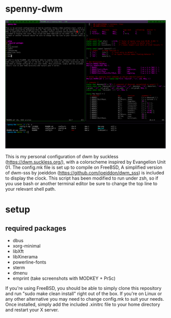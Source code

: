 # spenny-dwm

![screenshot of spenny-dwm](https://github.com/RevSpennicus/spenny-dwm/blob/master/2020-01-17-174925.png?raw=true)

This is my personal configuration of dwm by suckless (https://dwm.suckless.org/), with a colorscheme inspired by Evangelion Unit 01. The config.mk file is set up to compile on FreeBSD, A simplified version of dwm-sss by joeiddon (https://github.com/joeiddon/dwm_sss) is included to display the clock. This script has been modified to run under zsh, so if you use bash or another terminal editor be sure to change the top line to your relevant shell path. 

# setup
## required packages
+ dbus
+ xorg-minimal
+ libXft
+ libXinerama
+ powerline-fonts
+ sterm
+ dmenu
+ emprint (take screenshots with MODKEY + PrSc)

If you're using FreeBSD, you should be able to simply clone this repository and run "sudo make clean install" right out of the box. If you're on Linux or any other alternative you may need to change config.mk to suit your needs. Once installed, simply add the included .xinitrc file to your home directory and restart your X server.  

